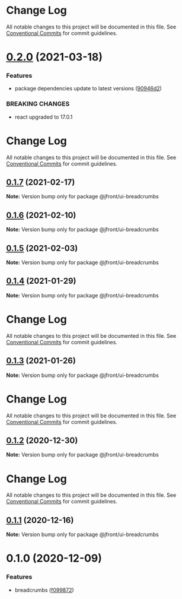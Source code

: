 # Change Log

All notable changes to this project will be documented in this file.
See [Conventional Commits](https://conventionalcommits.org) for commit guidelines.

# [0.2.0](https://github.com/Jepria/jfront-ui/compare/@jfront/ui-breadcrumbs@0.1.7...@jfront/ui-breadcrumbs@0.2.0) (2021-03-18)


### Features

* package dependencies update to latest versions ([90946d2](https://github.com/Jepria/jfront-ui/commit/90946d25fcb08fc77e4b143567963682f8ff3d2b))


### BREAKING CHANGES

* react upgraded to 17.0.1





# Change Log

All notable changes to this project will be documented in this file. See
[Conventional Commits](https://conventionalcommits.org) for commit guidelines.

## [0.1.7](https://github.com/Jepria/jfront-ui/compare/@jfront/ui-breadcrumbs@0.1.6...@jfront/ui-breadcrumbs@0.1.7) (2021-02-17)

**Note:** Version bump only for package @jfront/ui-breadcrumbs

## [0.1.6](https://github.com/Jepria/jfront-ui/compare/@jfront/ui-breadcrumbs@0.1.5...@jfront/ui-breadcrumbs@0.1.6) (2021-02-10)

**Note:** Version bump only for package @jfront/ui-breadcrumbs

## [0.1.5](https://github.com/Jepria/jfront-ui/compare/@jfront/ui-breadcrumbs@0.1.4...@jfront/ui-breadcrumbs@0.1.5) (2021-02-03)

**Note:** Version bump only for package @jfront/ui-breadcrumbs

## [0.1.4](https://github.com/Jepria/jfront-ui/compare/@jfront/ui-breadcrumbs@0.1.3...@jfront/ui-breadcrumbs@0.1.4) (2021-01-29)

**Note:** Version bump only for package @jfront/ui-breadcrumbs

# Change Log

All notable changes to this project will be documented in this file. See
[Conventional Commits](https://conventionalcommits.org) for commit guidelines.

## [0.1.3](https://github.com/Jepria/jfront-ui/compare/@jfront/ui-breadcrumbs@0.1.2...@jfront/ui-breadcrumbs@0.1.3) (2021-01-26)

**Note:** Version bump only for package @jfront/ui-breadcrumbs

# Change Log

All notable changes to this project will be documented in this file. See
[Conventional Commits](https://conventionalcommits.org) for commit guidelines.

## [0.1.2](https://github.com/Jepria/jfront-ui/compare/@jfront/ui-breadcrumbs@0.1.1...@jfront/ui-breadcrumbs@0.1.2) (2020-12-30)

**Note:** Version bump only for package @jfront/ui-breadcrumbs

# Change Log

All notable changes to this project will be documented in this file. See
[Conventional Commits](https://conventionalcommits.org) for commit guidelines.

## [0.1.1](https://github.com/Jepria/jfront-ui/compare/@jfront/ui-breadcrumbs@0.1.0...@jfront/ui-breadcrumbs@0.1.1) (2020-12-16)

**Note:** Version bump only for package @jfront/ui-breadcrumbs

# 0.1.0 (2020-12-09)

### Features

- breadcrumbs
  ([f099872](https://github.com/Jepria/jfront-ui/commit/f099872bc9b49152546b69dc4e4c851c3379179c))
